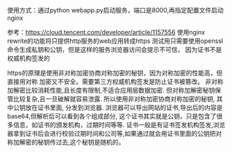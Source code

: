 使用方式：通过python webapp.py启动服务，端口是8000,再指定配置文件启动nginx

参考：https://cloud.tencent.com/developer/article/1157556
使用nginx rewrite的功能将只提供http服务的web应用转成https
测试用只需要使用openssl命令生成私钥和公钥，但是这样的服务浏览器访问会提示不可信，
因为证书不是权威机构签发的

https的原理是使用非对称加密协商对称加密的秘钥，因为对称加密的性能高，但直接用对称
加密又不安全。需要第三方权威机构签发是防止证书被篡改。
非对称加解密比较消耗性能,且长度有限制,不适合应用层数据加密. 但对称加解密秘钥保管比较复杂,且一旦破解就容易泄露.
所以使用非对称加密协商对称加密的秘钥, 其中公钥放在证书里面, 分发到浏览器.
浏览器可以导出网站的证书,导出后的内容是base64,但解析后可以看到各个组成部分, 
这个证书其实就是公钥，只是包含了很多信息，如证书的颁发机构，过期时间等等. 
证书一般是有证书签发机构签发,浏览器拿到证书后会进行校验过期时间和公司等,如果通过就会用证书里面的公钥把对称加解密的秘钥传过去,这个秘钥是随机的。 